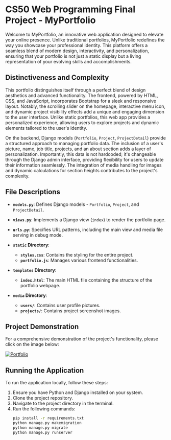 # CS50 Web Programming Final Project - MyPortfolio

Welcome to MyPortfolio, an innovative web application designed to elevate your online presence. Unlike traditional portfolios, MyPortfolio redefines the way you showcase your professional identity. This platform offers a seamless blend of modern design, interactivity, and personalization, ensuring that your portfolio is not just a static display but a living representation of your evolving skills and accomplishments.  

## Distinctiveness and Complexity

This portfolio distinguishes itself through a perfect blend of design aesthetics and advanced functionality. The frontend, powered by HTML, CSS, and JavaScript, incorporates Bootstrap for a sleek and responsive layout. Notably, the scrolling slider on the homepage, interactive menu icon, and dynamic project visibility effects add a unique and engaging dimension to the user interface. Unlike static portfolios, this web app provides a personalized experience, allowing users to explore projects and dynamic elements tailored to the user's identity.

On the backend, Django models (`Portfolio`, `Project`, `ProjectDetail`) provide a structured approach to managing portfolio data. The inclusion of a user's picture, name, job title, projects, and an about section adds a layer of personalization. Importantly, this data is not hardcoded; it's changeable through the Django admin interface, providing flexibility for users to update their information seamlessly. The integration of media handling for images and dynamic calculations for section heights contributes to the project's complexity.

## File Descriptions

- **`models.py`**: Defines Django models - `Portfolio`, `Project`, and `ProjectDetail`.
- **`views.py`**: Implements a Django view (`index`) to render the portfolio page.
- **`urls.py`**: Specifies URL patterns, including the main view and media file serving in debug mode.

- **`static` Directory**:
  - **`styles.css`**: Contains the styling for the entire project.
  - **`portfolio.js`**: Manages various frontend functionalities.

- **`templates` Directory**:
  - **`index.html`**: The main HTML file containing the structure of the portfolio webpage.

- **`media` Directory**:
  - **`users/`**: Contains user profile pictures.
  - **`projects/`**: Contains project screenshot images.  

## Project Demonstration

For a comprehensive demonstration of the project's functionality, please click on the image below:  

[![Portfolio](https://blogger.googleusercontent.com/img/a/AVvXsEhg2eu_QQMOUDpTXCS80yD78r3eH4VPRfahpQ1nagnBkEVoWX4n0CCDIsnpT-CriUn3PLuVlpFIb2nNxjK2TnAGGGs3tDpJb9ejFPnmrNsC7c7x9FmH9KOph9e3ezKWu-e6GeS8_vZivIkvlacLTMbTGMhjVwGLt-DN9ieRJhIyOnr2VnSA3r9lykKRwJ8)](https://thechamkhi.pythonanywhere.com/)

## Running the Application

To run the application locally, follow these steps:

1. Ensure you have Python and Django installed on your system.
2. Clone the project repository.
3. Navigate to the project directory in the terminal.
4. Run the following commands:
   ```bash
   pip install -r requirements.txt
   python manage.py makemigration
   python manage.py migrate
   python manage.py runserver
